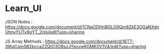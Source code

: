 # Learn_UI

JSON Notes : https://docs.google.com/document/d/1CNaODHnBGLG9Qm8ZkE3OGaNXdnUtmvYUTx8gYT_2nls/edit?usp=sharing


JS Array Methods : https://docs.google.com/document/d/16TT-3IKgCqm5B2bccaZZQtO3OBszJYexvwKGMK0V1V4/edit?usp=sharing 
